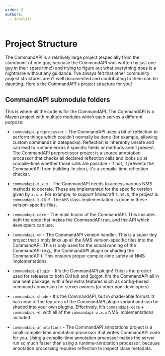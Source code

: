 ```yaml
---
order: 2
authors:
  - JorelAli
---
```


# Project Structure

The CommandAPI is a relatively large project (especially from the standpoint of one guy, because the CommandAPI was written by just one guy in their spare time!) and trying to figure out what everything does is a nightmare without any guidance. I've always felt that other community project structures aren't well documented and contributing to them can be daunting. Here's the CommandAPI's project structure for you!

## CommandAPI submodule folders

This is where all the code is for the CommandAPI. The CommandAPI is a Maven project with multiple modules which each serves a different purpose:

- `commandapi-preprocessor` - The CommandAPI uses a bit of reflection to perform things which couldn’t normally be done (for example, allowing custom commands in datapacks). Reflection is inherently unsafe and can lead to runtime errors if specific fields or methods aren’t present. The CommandAPI preprocessor project is a source annotation processor that checks all declared reflection calls and looks up at compile-time whether those calls are possible - if not, it prevents the CommandAPI from building. In short, it's a compile-time reflection checker.

- `commandapi-x.x.x` - The CommandAPI needs to access various NMS methods to operate. These are implemented for the specific version given by `x.x.x`. For example, to support Minecraft `1.16.5`, the project is `commandapi-1.16.5`. The `NMS` class implementation is done in these version-specific files.

- `commandapi-core` - The main brains of the CommandAPI. This includes both the code that makes the CommandAPI run, and the API which developers can use.

- `commandapi-vh` - The CommandAPI version handler. This is a super tiny project that simply links up all the NMS version-specific files into the CommandAPI. This is only used for the actual running of the CommandAPI (e.g., the CommandAPI plugin or shading the CommandAPI). This ensures proper compile-time safety of NMS implementations.

- `commandapi-plugin` - It's the CommandAPI plugin! This is the project used for releases to both GitHub and Spigot. It's the CommandAPI all in one neat package, with a few extra features such as config-based command conversion for server owners (or other non-developers)

- `commandapi-shade` - It's the CommandAPI, but in shade-able format. It has none of the features of the CommandAPI plugin variant and can be shaded into your own plugins. Effectively, it's `commandapi-core` + `commandapi-vh` with all of the `commandapi-x.x.x` NMS implementations included.

- `commandapi-annotations` - The CommandAPI annotations project is a small compile-time annotation processor that writes CommandAPI code for you. Using a compile-time annotation processor makes the server run so much faster than using a runtime-annotation processor, because annotation processing requires reflection to inspect class metadata.
